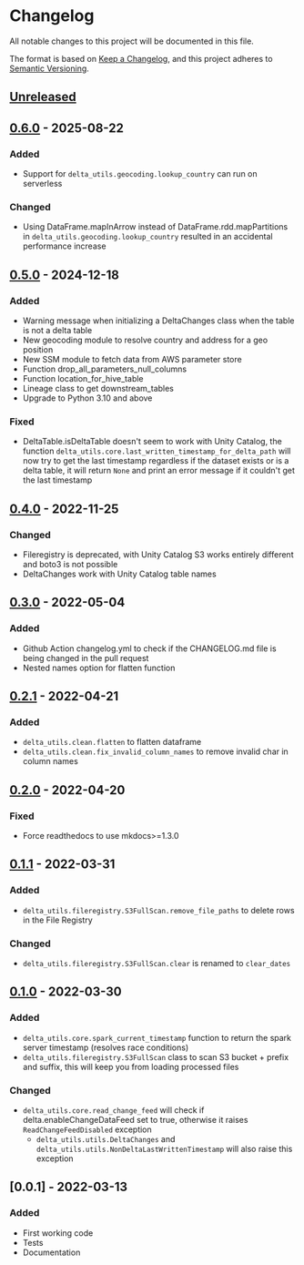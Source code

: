 # Changelog
All notable changes to this project will be documented in this file.

The format is based on [Keep a Changelog](https://keepachangelog.com/en/1.1.0/),
and this project adheres to [Semantic Versioning](https://semver.org/spec/v2.0.0.html).


## [Unreleased]

## [0.6.0] - 2025-08-22
### Added
- Support for `delta_utils.geocoding.lookup_country` can run on serverless

### Changed
- Using DataFrame.mapInArrow instead of DataFrame.rdd.mapPartitions in `delta_utils.geocoding.lookup_country`
  resulted in an accidental performance increase

## [0.5.0] - 2024-12-18
### Added
- Warning message when initializing a DeltaChanges class when the table is not a delta table
- New geocoding module to resolve country and address for a geo position
- New SSM module to fetch data from AWS parameter store
- Function drop_all_parameters_null_columns
- Function location_for_hive_table
- Lineage class to get downstream_tables
- Upgrade to Python 3.10 and above

### Fixed
- DeltaTable.isDeltaTable doesn't seem to work with Unity Catalog,
  the function `delta_utils.core.last_written_timestamp_for_delta_path` will now try to get the last timestamp
  regardless if the dataset exists or is a delta table, it will return `None` and print an error message
  if it couldn't get the last timestamp

## [0.4.0] - 2022-11-25
### Changed
- Fileregistry is deprecated, with Unity Catalog S3 works entirely different and boto3 is not possible
- DeltaChanges work with Unity Catalog table names

## [0.3.0] - 2022-05-04
### Added
- Github Action changelog.yml to check if the CHANGELOG.md file is being changed in the pull request
- Nested names option for flatten function

## [0.2.1] - 2022-04-21
### Added
- `delta_utils.clean.flatten` to flatten dataframe
- `delta_utils.clean.fix_invalid_column_names` to remove invalid char in column names

## [0.2.0] - 2022-04-20
### Fixed
- Force readthedocs to use mkdocs>=1.3.0

## [0.1.1] - 2022-03-31
### Added
- `delta_utils.fileregistry.S3FullScan.remove_file_paths` to delete rows in the File Registry

### Changed
- `delta_utils.fileregistry.S3FullScan.clear` is renamed to `clear_dates`

## [0.1.0] - 2022-03-30
### Added
- `delta_utils.core.spark_current_timestamp` function to return the spark server timestamp (resolves race conditions)
- `delta_utils.fileregistry.S3FullScan` class to scan S3 bucket + prefix and suffix, this will keep you from loading processed files

### Changed
- `delta_utils.core.read_change_feed` will check if delta.enableChangeDataFeed set to true, otherwise it
raises `ReadChangeFeedDisabled` exception
    - `delta_utils.utils.DeltaChanges` and `delta_utils.utils.NonDeltaLastWrittenTimestamp` will also raise this exception

## [0.0.1] - 2022-03-13
### Added
- First working code
- Tests
- Documentation

[Unreleased]: https://github.com/husqvarnagroup/delta_utils/compare/v0.6.0...HEAD
[0.6.0]: https://github.com/husqvarnagroup/delta_utils/compare/v0.5.0...v0.6.0
[0.5.0]: https://github.com/husqvarnagroup/delta_utils/compare/v0.4.0...v0.5.0
[0.4.0]: https://github.com/husqvarnagroup/delta_utils/compare/v0.3.0...v0.4.0
[0.3.0]: https://github.com/husqvarnagroup/delta_utils/compare/v0.2.1...v0.3.0
[0.2.1]: https://github.com/husqvarnagroup/delta_utils/compare/v0.2.0...v0.2.1
[0.2.0]: https://github.com/husqvarnagroup/delta_utils/compare/v0.1.1...v0.2.0
[0.1.1]: https://github.com/husqvarnagroup/delta_utils/compare/v0.1.0...v0.1.1
[0.1.0]: https://github.com/husqvarnagroup/delta_utils/compare/v0.0.1...v0.1.0

